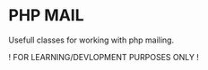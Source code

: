 # PHP MAIL

Usefull classes for working with php mailing.

! FOR LEARNING/DEVLOPMENT PURPOSES ONLY !
